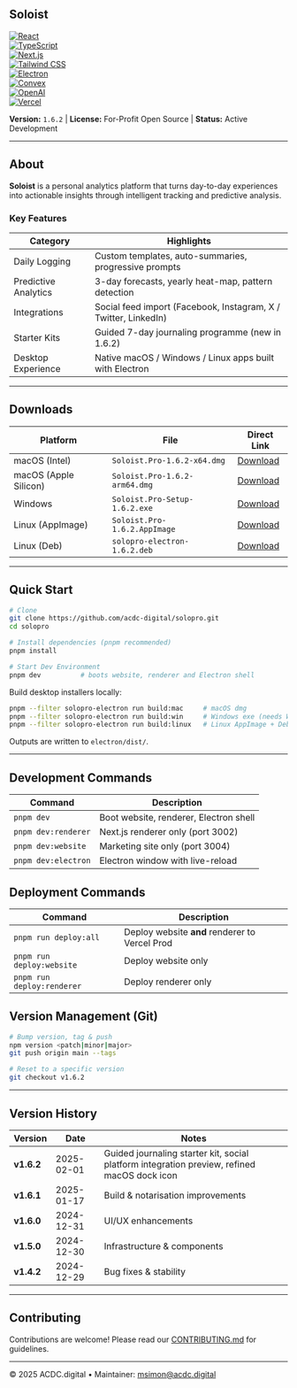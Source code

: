 ## Soloist

[![React](https://img.shields.io/badge/React-18-61DAFB?logo=react&logoColor=white&labelColor=101010)](https://reactjs.org/)  
[![TypeScript](https://img.shields.io/badge/TypeScript-5-3178C6?logo=typescript&logoColor=white&labelColor=101010)](https://www.typescriptlang.org/)  
[![Next.js](https://img.shields.io/badge/Next.js-15-000000?logo=next.js&logoColor=white&labelColor=101010)](https://nextjs.org/)  
[![Tailwind CSS](https://img.shields.io/badge/Tailwind_CSS-3-06B6D4?logo=tailwindcss&logoColor=white&labelColor=101010)](https://tailwindcss.com/)  
[![Electron](https://img.shields.io/badge/Electron-30-47848F?logo=electron&logoColor=white&labelColor=101010)](https://www.electronjs.org/)  
[![Convex](https://img.shields.io/badge/Convex_DB-1.24-450AFF?logo=data%3Adownload&logoColor=white&labelColor=101010)](https://convex.dev/)  
[![OpenAI](https://img.shields.io/badge/OpenAI-Node-000000?logo=openai&logoColor=white&labelColor=101010)](https://openai.com/)  
[![Vercel](https://img.shields.io/badge/Vercel-Hosting-000000?logo=vercel&logoColor=white&labelColor=101010)](https://vercel.com/)

**Version:** `1.6.2` | **License:** For-Profit Open Source | **Status:** Active Development

---

## About

**Soloist** is a personal analytics platform that turns day-to-day experiences into actionable insights through intelligent tracking and predictive analysis.

### Key Features

| Category | Highlights |
|----------|------------|
| Daily Logging | Custom templates, auto-summaries, progressive prompts |
| Predictive Analytics | 3-day forecasts, yearly heat-map, pattern detection |
| Integrations | Social feed import (Facebook, Instagram, X / Twitter, LinkedIn) |
| Starter Kits | Guided 7-day journaling programme (new in 1.6.2) |
| Desktop Experience | Native macOS / Windows / Linux apps built with Electron |

---

## Downloads

| Platform | File | Direct Link |
|----------|------|-------------|
| macOS (Intel) | `Soloist.Pro-1.6.2-x64.dmg` | [Download](https://github.com/acdc-digital/solopro/releases/download/v1.6.2/Soloist.Pro-1.6.2-x64.dmg) |
| macOS (Apple Silicon) | `Soloist.Pro-1.6.2-arm64.dmg` | [Download](https://github.com/acdc-digital/solopro/releases/download/v1.6.2/Soloist.Pro-1.6.2-arm64.dmg) |
| Windows | `Soloist.Pro-Setup-1.6.2.exe` | [Download](https://github.com/acdc-digital/solopro/releases/download/v1.6.2/Soloist.Pro-Setup-1.6.2.exe) |
| Linux (AppImage) | `Soloist.Pro-1.6.2.AppImage` | [Download](https://github.com/acdc-digital/solopro/releases/download/v1.6.2/Soloist.Pro-1.6.2.AppImage) |
| Linux (Deb) | `solopro-electron-1.6.2.deb` | [Download](https://github.com/acdc-digital/solopro/releases/download/v1.6.2/solopro-electron-1.6.2.deb) |

---

## Quick Start

```bash
# Clone
git clone https://github.com/acdc-digital/solopro.git
cd solopro

# Install dependencies (pnpm recommended)
pnpm install

# Start Dev Environment
pnpm dev          # boots website, renderer and Electron shell
```

Build desktop installers locally:

```bash
pnpm --filter solopro-electron run build:mac     # macOS dmg
pnpm --filter solopro-electron run build:win     # Windows exe (needs Wine)
pnpm --filter solopro-electron run build:linux   # Linux AppImage + Deb (needs Docker)
```

Outputs are written to `electron/dist/`.

---

## Development Commands

| Command | Description |
|---------|-------------|
| `pnpm dev` | Boot website, renderer, Electron shell |
| `pnpm dev:renderer` | Next.js renderer only (port 3002) |
| `pnpm dev:website` | Marketing site only (port 3004) |
| `pnpm dev:electron` | Electron window with live-reload |

## Deployment Commands

| Command | Description |
|---------|-------------|
| `pnpm run deploy:all` | Deploy website **and** renderer to Vercel Prod |
| `pnpm run deploy:website` | Deploy website only |
| `pnpm run deploy:renderer` | Deploy renderer only |

## Version Management (Git)

```bash
# Bump version, tag & push
npm version <patch|minor|major>
git push origin main --tags

# Reset to a specific version
git checkout v1.6.2
```

---

## Version History

| Version | Date | Notes |
|---------|------|-------|
| **v1.6.2** | 2025-02-01 | Guided journaling starter kit, social platform integration preview, refined macOS dock icon |
| **v1.6.1** | 2025-01-17 | Build & notarisation improvements |
| **v1.6.0** | 2024-12-31 | UI/UX enhancements |
| **v1.5.0** | 2024-12-30 | Infrastructure & components |
| **v1.4.2** | 2024-12-29 | Bug fixes & stability |

---

## Contributing

Contributions are welcome! Please read our [CONTRIBUTING.md](docs/CONTRIBUTING.md) for guidelines.

---

© 2025 ACDC.digital • Maintainer: msimon@acdc.digital